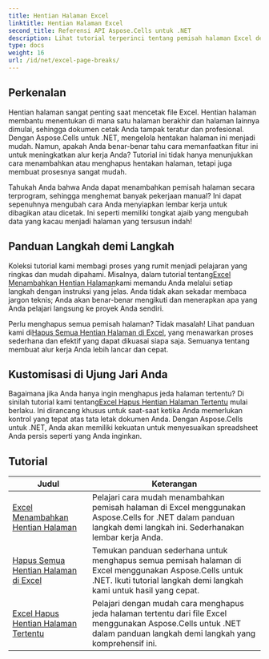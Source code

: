 ```yaml
---
title: Hentian Halaman Excel
linktitle: Hentian Halaman Excel
second_title: Referensi API Aspose.Cells untuk .NET
description: Lihat tutorial terperinci tentang pemisah halaman Excel dengan Aspose.Cells untuk .NET. Sempurnakan tata letak buku kerja Excel Anda dengan mudah.
type: docs
weight: 16
url: /id/net/excel-page-breaks/
---
```

## Perkenalan

Hentian halaman sangat penting saat mencetak file Excel. Hentian halaman membantu menentukan di mana satu halaman berakhir dan halaman lainnya dimulai, sehingga dokumen cetak Anda tampak teratur dan profesional. Dengan Aspose.Cells untuk .NET, mengelola hentakan halaman ini menjadi mudah. Namun, apakah Anda benar-benar tahu cara memanfaatkan fitur ini untuk meningkatkan alur kerja Anda? Tutorial ini tidak hanya menunjukkan cara menambahkan atau menghapus hentakan halaman, tetapi juga membuat prosesnya sangat mudah.

Tahukah Anda bahwa Anda dapat menambahkan pemisah halaman secara terprogram, sehingga menghemat banyak pekerjaan manual? Ini dapat sepenuhnya mengubah cara Anda menyiapkan lembar kerja untuk dibagikan atau dicetak. Ini seperti memiliki tongkat ajaib yang mengubah data yang kacau menjadi halaman yang tersusun indah!

## Panduan Langkah demi Langkah
 Koleksi tutorial kami membagi proses yang rumit menjadi pelajaran yang ringkas dan mudah dipahami. Misalnya, dalam tutorial tentang[Excel Menambahkan Hentian Halaman](./excel-add-page-breaks/)kami memandu Anda melalui setiap langkah dengan instruksi yang jelas. Anda tidak akan sekadar membaca jargon teknis; Anda akan benar-benar mengikuti dan menerapkan apa yang Anda pelajari langsung ke proyek Anda sendiri. 

 Perlu menghapus semua pemisah halaman? Tidak masalah! Lihat panduan kami di[Hapus Semua Hentian Halaman di Excel](./excel-clear-all-page-breaks/), yang menawarkan proses sederhana dan efektif yang dapat dikuasai siapa saja. Semuanya tentang membuat alur kerja Anda lebih lancar dan cepat.

## Kustomisasi di Ujung Jari Anda
 Bagaimana jika Anda hanya ingin menghapus jeda halaman tertentu? Di sinilah tutorial kami tentang[Excel Hapus Hentian Halaman Tertentu](./excel-remove-specific-page-break/) mulai berlaku. Ini dirancang khusus untuk saat-saat ketika Anda memerlukan kontrol yang tepat atas tata letak dokumen Anda. Dengan Aspose.Cells untuk .NET, Anda akan memiliki kekuatan untuk menyesuaikan spreadsheet Anda persis seperti yang Anda inginkan. 

## Tutorial 
| Judul | Keterangan |
| --- | --- |
| [Excel Menambahkan Hentian Halaman](./excel-add-page-breaks/) | Pelajari cara mudah menambahkan pemisah halaman di Excel menggunakan Aspose.Cells for .NET dalam panduan langkah demi langkah ini. Sederhanakan lembar kerja Anda. |  
| [Hapus Semua Hentian Halaman di Excel](./excel-clear-all-page-breaks/) | Temukan panduan sederhana untuk menghapus semua pemisah halaman di Excel menggunakan Aspose.Cells untuk .NET. Ikuti tutorial langkah demi langkah kami untuk hasil yang cepat. |  
| [Excel Hapus Hentian Halaman Tertentu](./excel-remove-specific-page-break/) | Pelajari dengan mudah cara menghapus jeda halaman tertentu dari file Excel menggunakan Aspose.Cells untuk .NET dalam panduan langkah demi langkah yang komprehensif ini. |  